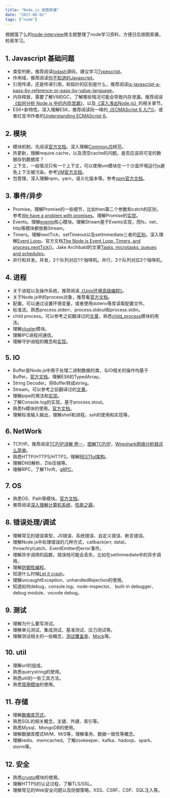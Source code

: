 ```yaml
---
title: "Node.js 按图索骥"
date: "2017-06-02"
tags: ["node"]
---
```


根据饿了么的[node-interview](https://github.com/ElemeFE/node-interview/blob/master/sections/zh-cn/README.md)按主题整理了node学习资料，方便日后按图索骥，检索学习。

## 1. Javascript 基础问题
- 类型判断，推荐阅读[lodash](https://lodash.com/)源码，建议学习[Typescript](http://www.typescriptlang.org/)。
- 作用域，推荐阅读[你不知道的Javascript](https://book.douban.com/subject/26351021/)。
- 引用传递，还是传递引用，和指针的区别是什么，推荐阅读[is-javascript-a-pass-by-reference-or-pass-by-value-language](https://stackoverflow.com/questions/518000/is-javascript-a-pass-by-reference-or-pass-by-value-language)。
- 内存释放，需要了解V8的GC，了解哪些情况可能会导致内存泄漏。推荐阅读[《如何分析 Node.js 中的内存泄漏》](https://zhuanlan.zhihu.com/p/25736931)，以及[《深入浅出Node.js》](https://book.douban.com/subject/25768396/)的相关章节。
- ES6+新特性。深入理解ES6，推荐阅读阮一峰的[《ECMAScript 6 入门》](http://es6.ruanyifeng.com/)，或者红宝书作者的[Understanding ECMAScript 6](https://leanpub.com/understandinges6/read#leanpub-auto-introduction)。

## 2. 模块
- 模块机制，先阅读[官方文档](https://nodejs.org/docs/latest-v8.x/api/modules.html)。深入理解[CommonJS](http://javascript.ruanyifeng.com/nodejs/module.html)规范。
- 热更新，理解require.cache，以及清空cache的问题。是否应该将可变的数据存到数据库？
- 上下文，一般情况只有一个上下文，可以使用vm模块在一个沙盒环境运行js避免上下文被污染。参考[VM官方文档](https://nodejs.org/docs/latest-v8.x/api/vm.html)。
- 包管理，深入理解npm，yarn，语义化版本等。参考[npm官方文档](https://docs.npmjs.com/)。

## 3. 事件/异步
- Promise。理解Promise的一些细节，比如then第二个参数和catch的区别，参考[We have a problem with promises](https://pouchdb.com/2015/05/18/we-have-a-problem-with-promises.html)。理解Promise的[实现](https://juejin.im/post/5b83cb5ae51d4538cc3ec354)。
- Events。理解[events](https://nodejs.org/dist/latest-v10.x/docs/api/events.html)核心模块。理解Stream基于Events实现，而fs，net，http等模块都依赖Stream。
- Timers。理解nextTick、setTimeout以及setImmediate三者的[区别](https://cnodejs.org/topic/5556efce7cabb7b45ee6bcac)。深入理解[Event Loop](https://blog.sessionstack.com/how-javascript-works-event-loop-and-the-rise-of-async-programming-5-ways-to-better-coding-with-2f077c4438b5)。官方文档[The Node.js Event Loop, Timers, and process.nextTick()](https://nodejs.org/en/docs/guides/event-loop-timers-and-nexttick/)。Jake Archibald的文章[Tasks, microtasks, queues and schedules](https://jakearchibald.com/2015/tasks-microtasks-queues-and-schedules/)。
- 并行和并发。并发，2个队列对应1个咖啡机。并行，2个队列对应2个咖啡机。

## 4. 进程
- 关于进程以及操作系统，推荐阅读[《Unix环境高级编程》](https://book.douban.com/subject/1788421/)。
- 关于Node.js中的process对象，推荐看[官方文档](https://nodejs.org/dist/latest-v10.x/docs/api/process.html)。
- 配置。可以通过设置环境变量，或者使用dotenv等库读取配置文件。
- 标准流。熟悉process.stderr、process.stdout和process.stdin。
- child process。可以参考之前翻译过的[文章](https://medium.freecodecamp.org/node-js-child-processes-everything-you-need-to-know-e69498fe970a)，熟悉[child_process](https://nodejs.org/dist/latest-v10.x/docs/api/child_process.html)模块的用法。
- 理解[cluster](https://nodejs.org/dist/latest-v10.x/docs/api/cluster.html)模块。
- 理解IPC进程间通信。
- 理解守护进程的概念和[实现](https://cnodejs.org/topic/57adfadf476898b472247eac)。

## 5. IO
- Buffer是Node.js中用于处理二进制数据的类，与IO相关的操作均基于Buffer。[官方文档](https://nodejs.org/dist/latest-v10.x/docs/api/buffer.html)。理解ES6的TypedArray。
- String Decoder。将Buffer转成string。
- Stream。可以参考之前翻译过的[文章](https://medium.freecodecamp.org/node-js-streams-everything-you-need-to-know-c9141306be93)。
- 理解pipe的用法和[实现](https://cnodejs.org/topic/56ba030271204e03637a3870)。
- 了解Console.log的实现，基于process.stout。
- 熟悉fs模块的使用。[官方文档](https://nodejs.org/dist/latest-v11.x/docs/api/fs.html)。
- 理解标准输入输出，理解shell和进程，ssh的使用和实现等。

## 6. NetWork
- TCP/IP。推荐阅读[TCP/IP详解 卷一](https://www.amazon.cn/TCP-IP%E8%AF%A6%E8%A7%A3%E5%8D%B71-%E5%8D%8F%E8%AE%AE-W-Richard-Stevens/dp/B00116OTVS/)，[图解TCP/IP](https://book.douban.com/subject/24737674/)，[Wireshark网络分析就这么简单](https://book.douban.com/subject/26268767/)。
- 熟悉HTTP/HTTPS/HTTP2。理解[RESTful架构](https://www.restapitutorial.com/)。
- 理解DNS解析，Zlib压缩等。
- 理解RPC，了解Thrift，[gRPC](https://grpc.io/docs/quickstart/node.html)。

## 7. OS
- 熟悉OS、Path等模块。[官方文档](https://nodejs.org/dist/latest-v10.x/docs/api/os.html)。
- 推荐阅读[深入理解计算机系统](https://nodejs.org/dist/latest-v10.x/docs/api/os.html)，[性能之巅](https://book.douban.com/subject/26586598/)。

## 8. 错误处理/调试
- 理解常见的错误类型，JS错误、系统错误、自定义错误、断言错误。
- 理解Node.js中处理错误的几种方式，callback(err, data)、throw/try/catch、EventEmitter的error事件。
- 理解异步调用的函数，错误栈可能会丢失，比如在setImmediate中的异步调用。
- 理解[防御性编程](http://blog.jobbole.com/101651/)。
- 知道什么时候[Let it crash](http://wiki.c2.com/?LetItCrash)。
- 理解uncaughtException、unhandledRejection的使用。
- 知道如何debug，console.log、node-inspector、 built-in debugger、debug module、vscode debug。

## 9. 测试
- 理解为什么要写测试。
- 理解单元测试、集成测试、基准测试、压力测试等。
- 理解测试相关的一些概念，[测试覆盖率](https://www.infoq.cn/article/test-coverage-rate-role)、[Mock](https://martinfowler.com/articles/mocksArentStubs.html)等。

## 10. util
- 理解url的组成。
- 熟悉querystring的使用。
- 熟悉util的一些工具方法。
- 熟悉[常用模块](https://www.npmjs.com/browse/depended)的使用。

## 11. 存储
- 理解[数据库范式](http://www.cnblogs.com/CareySon/archive/2010/02/16/1668803.html)。
- 熟悉SQL的相关概念，主键、外键、索引等。
- 熟悉Mysql、MongoDB的使用。
- 理解数据库模式M/M、M/S等，理解事务、数据一致性等概念。
- 理解redis、memcached，了解zookeeper、kafka、hadoop、spark、storm等。

## 12. 安全
- 熟悉[crypto](https://nodejs.org/dist/latest-v10.x/docs/api/crypto.html)模块的使用。
- 理解HTTPS的认证过程，了解TLS/SSL。
- 理解常见的Web安全问题以及防御策略，XSS、CSRF、CSP、SQL注入等。